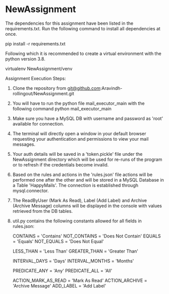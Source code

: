 # NewAssignment
The dependencies for this assignment have been listed in the requirements.txt. Run the following command to install all dependencies at once.

pip install -r requirements.txt

Following which it is recommended to create a virtual environment with the python version 3.8.

virtualenv NewAssignment/venv

Assignment Execution Steps:
1. Clone the repository from git@github.com:Aravindh-rollingout/NewAssignment.git

2. You will have to run the python file mail_executor_main with the following command
   python mail_executor_main

3. Make sure you have a MySQL DB with username and password as 'root' available for connection.

4. The terminal will directly open a window in your default browser requesting your authentication and permissions to view your mail messages.

5. Your auth details will be saved in a 'token.pickle' file under the NewAssignment directory which will be used for re-runs of the program or to refresh if the credentials become invalid.

5. Based on the rules and actions in the 'rules.json' file actions will be performed one after the other and will be stored in a MySQL Database in a Table 'HappyMails'. The connection is established through mysql.connector.

6. The ReadByUser (Mark As Read), Label (Add Label) and Archive (Archive Message) columns will be displayed in the console with values retrieved from the DB tables.

7. util.py contains the following constants allowed for all fields in rules.json:

    CONTAINS = 'Contains'
    NOT_CONTAINS = 'Does Not Contain'
    EQUALS = 'Equals'
    NOT_EQUALS = 'Does Not Equal'

    LESS_THAN = 'Less Than'
    GREATER_THAN = 'Greater Than'

    INTERVAL_DAYS = 'Days'
    INTERVAL_MONTHS = 'Months'

    PREDICATE_ANY = 'Any'
    PREDICATE_ALL = 'All'

    ACTION_MARK_AS_READ = 'Mark As Read'
    ACTION_ARCHIVE = 'Archive Message'
    ADD_LABEL = 'Add Label'
